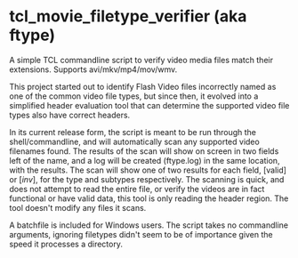 # tcl_movie_filetype_verifier (aka ftype)
A simple TCL commandline script to verify video media files match their extensions. 
Supports avi/mkv/mp4/mov/wmv.

This project started out to identify Flash Video files incorrectly named as one of the common video file types,
but since then, it evolved into a simplified header evaluation tool that can determine the supported video file
types also have correct headers.

In its current release form, the script is meant to be run through the shell/commandline, and will automatically
scan any supported video filenames found. The results of the scan will show on screen in two fields left of the
name, and a log will be created (ftype.log) in the same location, with the results. The scan will show one of two
results for each field, [valid] or [*inv*], for the type and subtypes respectively. The scanning is quick, and
does not attempt to read the entire file, or verify the videos are in fact functional or have valid data, this
tool is only reading the header region. The tool doesn't modify any files it scans.

A batchfile is included for Windows users. The script takes no commandline arguments, ignoring filetypes didn't 
seem to be of importance given the speed it processes a directory.
